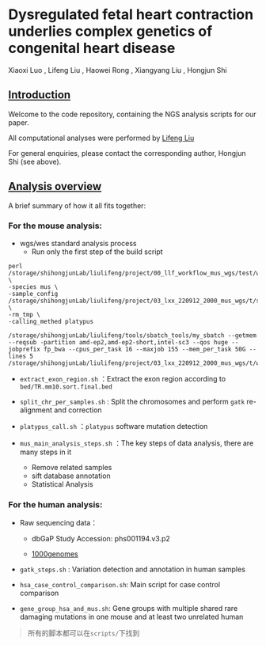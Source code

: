 # Dysregulated fetal heart contraction underlies complex genetics of congenital heart disease

Xiaoxi Luo , Lifeng Liu , Haowei Rong , Xiangyang Liu , Hongjun Shi

## [Introduction](https://github.com/ShiLabNGS/CHDWGS#introduction)

Welcome to the code repository, containing the NGS analysis scripts for our paper.

All computational analyses were performed by [Lifeng Liu](liulifeng@westlake.edu.cn)

For general enquiries, please contact the corresponding author, Hongjun Shi (see above).



## [Analysis overview](https://github.com/ShiLabNGS/CHDWGS#analysis-overview)

A brief summary of how it all fits together:

### **For the mouse analysis**:

* wgs/wes standard analysis process
  * Run only the first step of the build script 

```shell
perl /storage/shihongjunLab/liulifeng/project/00_llf_workflow_mus_wgs/test/wes_wgs_pip.pl \
-species mus \
-sample_config /storage/shihongjunLab/liulifeng/project/03_lxx_220912_2000_mus_wgs/t/samples.info \
-rm_tmp \
-calling_methed platypus
```

```shell
/storage/shihongjunLab/liulifeng/tools/sbatch_tools/my_sbatch --getmem --reqsub -partition amd-ep2,amd-ep2-short,intel-sc3 --qos huge --jobprefix fp_bwa --cpus_per_task 16 --maxjob 155 --mem_per_task 50G --lines 5 /storage/shihongjunLab/liulifeng/project/03_lxx_220912_2000_mus_wgs/t/work/shell/01_reads_processing.sh
```

* `extract_exon_region.sh` ：Extract the exon region according to `bed/TR.mm10.sort.final.bed`

* `split_chr_per_samples.sh` : Split the chromosomes and perform `gatk` re-alignment and correction

* `platypus_call.sh` ：`platypus` software mutation detection

* `mus_main_analysis_steps.sh` ：The key steps of data analysis, there are many steps in it
  * Remove related samples
  * sift database annotation
  * Statistical Analysis

### For the human analysis:

* Raw sequencing data：

  * dbGaP Study Accession: phs001194.v3.p2

  * [1000genomes](https://ftp.1000genomes.ebi.ac.uk/vol1/ftp/data_collections/1000_genomes_project/1000genomes.exome.GRCh38DH.alignment.index)

* `gatk_steps.sh` : Variation detection and annotation in human samples
* `hsa_case_control_comparison.sh`: Main script for case control comparison

* `gene_group_hsa_and_mus.sh`: Gene groups with multiple shared rare damaging mutations in one mouse and at least two unrelated human



> 所有的脚本都可以在`scripts/`下找到









































